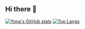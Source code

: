 ## Hi there 👋

<!--
**Wang9977/Wang9977** is a ✨ _special_ ✨ repository because its `README.md` (this file) appears on your GitHub profile.

Here are some ideas to get you started:

- 🔭 I’m currently working on ...
- 🌱 I’m currently learning ...
- 👯 I’m looking to collaborate on ...
- 🤔 I’m looking for help with ...
- 💬 Ask me about ...
- 📫 How to reach me: ...
- 😄 Pronouns: ...
- ⚡ Fun fact: ...
-->
[![Yona's GitHub stats](https://github-readme-stats.vercel.app/api?username=Wang9977)](https://github.com/anuraghazra/github-readme-stats)
[![Top Langs](https://github-readme-stats.vercel.app/api/top-langs/?username=Wang9977)](https://github.com/anuraghazra/github-readme-stats)
